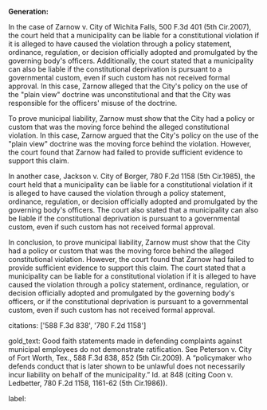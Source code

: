 **Generation:**


In the case of Zarnow v. City of Wichita Falls, 500 F.3d 401 (5th Cir.2007), the court held that a municipality can be liable for a constitutional violation if it is alleged to have caused the violation through a policy statement, ordinance, regulation, or decision officially adopted and promulgated by the governing body's officers. Additionally, the court stated that a municipality can also be liable if the constitutional deprivation is pursuant to a governmental custom, even if such custom has not received formal approval. In this case, Zarnow alleged that the City's policy on the use of the "plain view" doctrine was unconstitutional and that the City was responsible for the officers' misuse of the doctrine.

To prove municipal liability, Zarnow must show that the City had a policy or custom that was the moving force behind the alleged constitutional violation. In this case, Zarnow argued that the City's policy on the use of the "plain view" doctrine was the moving force behind the violation. However, the court found that Zarnow had failed to provide sufficient evidence to support this claim.

In another case, Jackson v. City of Borger, 780 F.2d 1158 (5th Cir.1985), the court held that a municipality can be liable for a constitutional violation if it is alleged to have caused the violation through a policy statement, ordinance, regulation, or decision officially adopted and promulgated by the governing body's officers. The court also stated that a municipality can also be liable if the constitutional deprivation is pursuant to a governmental custom, even if such custom has not received formal approval.

In conclusion, to prove municipal liability, Zarnow must show that the City had a policy or custom that was the moving force behind the alleged constitutional violation. However, the court found that Zarnow had failed to provide sufficient evidence to support this claim. The court stated that a municipality can be liable for a constitutional violation if it is alleged to have caused the violation through a policy statement, ordinance, regulation, or decision officially adopted and promulgated by the governing body's officers, or if the constitutional deprivation is pursuant to a governmental custom, even if such custom has not received formal approval. 

citations: ['588 F.3d 838', '780 F.2d 1158']

gold_text: Good faith statements made in defending complaints against municipal employees do not demonstrate ratification. See Peterson v. City of Fort Worth, Tex., 588 F.3d 838, 852 (5th Cir.2009). A “policymaker who defends conduct that is later shown to be unlawful does not necessarily incur liability on behalf of the municipality.” Id. at 848 (citing Coon v. Ledbetter, 780 F.2d 1158, 1161-62 (5th Cir.1986)).

label: 